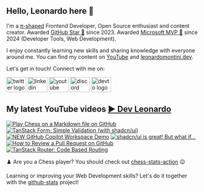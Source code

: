 ## Hello, Leonardo here 👋

I'm a [π-shaped](https://youtu.be/Dje_jaiMnYg) Frontend Developer, Open Source enthusiast and content creator. Awarded [GitHub Star 🌟](https://stars.github.com/profiles/Balastrong/) since 2023. Awarded [Microsoft MVP 🔷](https://mvp.microsoft.com/en-US/mvp/profile/51d820c5-949f-4961-aec5-09e34035cb24) since 2024 (Developer Tools, Web Development).

I enjoy constantly learning new skills and sharing knowledge with everyone around me. You can find my content on [YouTube](https://www.youtube.com/c/DevLeonardo?sub_confirmation=1) and [leonardomontini.dev](https://leonardomontini.dev).

Let's get in touch! Connect with me on:

<div align="left">
  <a href="https://twitter.com/Balastrong" target="_blank"><img src="https://raw.githubusercontent.com/maurodesouza/profile-readme-generator/master/src/assets/icons/social/twitter/default.svg" width="52" height="40" alt="twitter logo" /></a>
  <a href="https://www.linkedin.com/in/leonardo-montini/" target="_blank"><img src="https://raw.githubusercontent.com/maurodesouza/profile-readme-generator/master/src/assets/icons/social/linkedin/default.svg" width="52" height="40" alt="linkedin logo" /></a>
  <a href="https://www.youtube.com/c/DevLeonardo?sub_confirmation=1" target="_blank"><img src="https://raw.githubusercontent.com/maurodesouza/profile-readme-generator/master/src/assets/icons/social/youtube/default.svg" width="52" height="40" alt="youtube logo" /></a>
  <a href="https://discord.gg/bqwyEa6We6" target="_blank"><img src="https://raw.githubusercontent.com/maurodesouza/profile-readme-generator/master/src/assets/icons/social/discord/default.svg" width="52" height="40" alt="discord logo" /></a>
  <a href="https://dev.to/balastrong" target="_blank"><img src="https://raw.githubusercontent.com/maurodesouza/profile-readme-generator/master/src/assets/icons/social/devto/default.svg" width="52" height="40" alt="devto logo" /></a>
</div>

## My latest YouTube videos [▶️ Dev Leonardo](https://www.youtube.com/@DevLeonardo?sub_confirmation=1)

<!-- BEGIN YOUTUBE-CARDS -->
[![Play Chess on a Markdown file on GitHub](https://ytcards.demolab.com/?id=yXO9vhPuV1Y&title=Play+Chess+on+a+Markdown+file+on+GitHub&lang=en&timestamp=1715684448&background_color=%230d1117&title_color=%23ffffff&stats_color=%23dedede&max_title_lines=1&width=250&border_radius=5&duration=495 "Play Chess on a Markdown file on GitHub")](https://www.youtube.com/watch?v=yXO9vhPuV1Y)
[![TanStack Form: Simple Validation (with shadcn/ui)](https://ytcards.demolab.com/?id=Pf1qn35bgjs&title=TanStack+Form%3A+Simple+Validation+%28with+shadcn%2Fui%29&lang=en&timestamp=1715079619&background_color=%230d1117&title_color=%23ffffff&stats_color=%23dedede&max_title_lines=1&width=250&border_radius=5&duration=496 "TanStack Form: Simple Validation (with shadcn/ui)")](https://www.youtube.com/watch?v=Pf1qn35bgjs)
[![NEW GitHub Copilot Workspace Demo](https://ytcards.demolab.com/?id=FARf9emEPjI&title=NEW+GitHub+Copilot+Workspace+Demo&lang=en&timestamp=1714407012&background_color=%230d1117&title_color=%23ffffff&stats_color=%23dedede&max_title_lines=1&width=250&border_radius=5&duration=390 "NEW GitHub Copilot Workspace Demo")](https://www.youtube.com/watch?v=FARf9emEPjI)
[![shadcn/ui is great! But what if...](https://ytcards.demolab.com/?id=RPQBTG8-qB8&title=shadcn%2Fui+is+great%21+But+what+if...&lang=en&timestamp=1713870032&background_color=%230d1117&title_color=%23ffffff&stats_color=%23dedede&max_title_lines=1&width=250&border_radius=5&duration=498 "shadcn/ui is great! But what if...")](https://www.youtube.com/watch?v=RPQBTG8-qB8)
[![How to Review a Pull Request on GitHub](https://ytcards.demolab.com/?id=TO9xK4XTBbQ&title=How+to+Review+a+Pull+Request+on+GitHub&lang=en&timestamp=1713265222&background_color=%230d1117&title_color=%23ffffff&stats_color=%23dedede&max_title_lines=1&width=250&border_radius=5&duration=503 "How to Review a Pull Request on GitHub")](https://www.youtube.com/watch?v=TO9xK4XTBbQ)
[![TanStack Router: Code Based Routing](https://ytcards.demolab.com/?id=HKS9gLHhz2s&title=TanStack+Router%3A+Code+Based+Routing&lang=en&timestamp=1712660413&background_color=%230d1117&title_color=%23ffffff&stats_color=%23dedede&max_title_lines=1&width=250&border_radius=5&duration=835 "TanStack Router: Code Based Routing")](https://www.youtube.com/watch?v=HKS9gLHhz2s)
<!-- END YOUTUBE-CARDS -->

♟️ Are you a Chess player? You should check out [chess-stats-action](https://github.com/Balastrong/chess-stats-action) 😉

Learning or improving your Web Development skills? Let's do it together with the [github-stats](https://github.com/Balastrong/github-stats) project!
